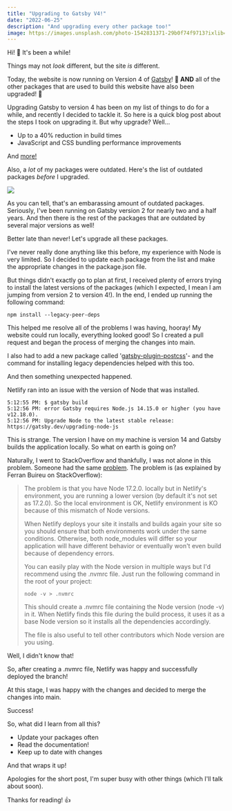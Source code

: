 ```yaml
---
title: "Upgrading to Gatsby V4!"
date: "2022-06-25"
description: "And upgrading every other package too!"
image: https://images.unsplash.com/photo-1542831371-29b0f74f9713?ixlib=rb-1.2.1&ixid=MnwxMjA3fDB8MHxwaG90by1wYWdlfHx8fGVufDB8fHx8&auto=format&fit=crop&w=1740&q=80
---
```


Hi! 👋 It's been a while!

Things may not _look_ different, but the site _is_ different.

Today, the website is now running on Version 4 of [Gatsby](https://www.gatsbyjs.com/)! 🎉 __AND__ all of the other packages that are used to build this website have also been upgraded! 🙌

Upgrading Gatsby to version 4 has been on my list of things to do for a while, and recently I decided to tackle it. So here is a quick blog post about the steps I took on upgrading it. But why upgrade? Well...
- Up to a 40% reduction in build times
- JavaScript and CSS bundling performance improvements

And [more!](https://www.gatsbyjs.com/docs/reference/release-notes/v4.0/)

Also, a _lot_ of my packages were outdated. Here's the list of outdated packages _before_ I upgraded.

![](https://i.imgur.com/zqienmT.png)

As you can tell, that's an embarassing amount of outdated packages. Seriously, I've been running on Gatsby version 2 for nearly two and a half years. And then there is the rest of the packages that are outdated by several major versions as well!

Better late than never! Let's upgrade all these packages.

I've never really done anything like this before, my experience with Node is very limited. So I decided to update each package from the list and make the appropriate changes in the package.json file.

But things didn't exactly go to plan at first, I received plenty of errors trying to install the latest versions of the packages (which I expected, I mean I am jumping from version 2 to version 4!). In the end, I ended up running the following command:

```
npm install --legacy-peer-deps
```

This helped me resolve all of the problems I was having, hooray! My website could run locally, everything looked good! So I created a pull request and began the process of merging the changes into main.

I also had to add a new package called '[gatsby-plugin-postcss](https://github.com/postcss/postcss/wiki/PostCSS-8-for-end-users#gatsby_)'- and the command for installing legacy dependencies helped with this too.

And then something unexpected happened.

Netlify ran into an issue with the version of Node that was installed.

```
5:12:55 PM: $ gatsby build
5:12:56 PM: error Gatsby requires Node.js 14.15.0 or higher (you have v12.18.0).
5:12:56 PM: Upgrade Node to the latest stable release: https://gatsby.dev/upgrading-node-js
```

This is strange. The version I have on my machine is version 14 and Gatsby builds the application locally. So what on earth is going on?

Naturally, I went to StackOverflow and thankfully, I was not alone in this problem. Someone had the same [problem](https://stackoverflow.com/questions/70362755/netlify-says-error-gatsby-requires-node-js-14-15-0-or-higher-you-have-v12-18). The problem is (as explained by Ferran Buireu on StackOverflow):

>The problem is that you have Node 17.2.0. locally but in Netlify's environment, you are running a lower version (by default it's not set as 17.2.0). So the local environment is OK, Netlify environment is KO because of this mismatch of Node versions.
>
>When Netlify deploys your site it installs and builds again your site so you should ensure that both environments work under the same conditions. Otherwise, both node_modules will differ so your application will have different behavior or eventually won't even build because of dependency errors.
>
>You can easily play with the Node version in multiple ways but I'd recommend using the .nvmrc file. Just run the following command in the root of your project:
>
>```node -v > .nvmrc```
>
>This should create a .nvmrc file containing the Node version (node -v) in it. When Netlify finds this file during the build process, it uses it as a base Node version so it installs all the dependencies accordingly.
>
>The file is also useful to tell other contributors which Node version are you using.

Well, I didn't know that!

So, after creating a .nvmrc file, Netlify was happy and successfully deployed the branch!

At this stage, I was happy with the changes and decided to merge the changes into main.

Success!

So, what did I learn from all this?

- Update your packages often
- Read the documentation!
- Keep up to date with changes

And that wraps it up!

Apologies for the short post, I'm super busy with other things (which I'll talk about soon).

Thanks for reading! 👍